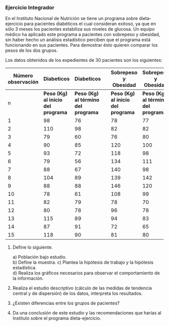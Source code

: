 ### Ejercicio Integrador

En el  Instituto Nacional  de Nutrición  se tiene un programa sobre dieta-ejercicio para pacientes diabéticos el cual consideran exitoso,  ya que en sólo 3 meses  los pacientes estabiliza sus niveles de glucosa. Un   equipo médico ha aplicado este programa  a pacientes con sobrepeso y obesidad, sin haber hecho un análisis  estadístico perciben que el programa está funcionando  en sus pacientes. Para demostrar ésto quieren comparar los pesos de los dos grupos.

Los datos obtenidos de los expedientes de 30 pacientes son los siguientes:

Número observación	|	Diabeticos	|	Diabeticos	|		|	Sobrepeso y Obesidad	|	Sobrepeso y Obesidad	|
-------	|	-------	|	-------	|	-------	|	-------	|	-------	|
n	|	**Peso (Kg) al inicio del programa**	|	**Peso (Kg) al término del programa**	|		|	**Peso (Kg) al inicio del programa**	|	**Peso (Kg) al término del programa**	|
1	|	98	|	76	|		|	78	|	77	|
2	|	110	|	98	|		|	82	|	82	|
3	|	79	|	60	|		|	76	|	80	|
4	|	90	|	85	|		|	120	|	100	|
5	|	93	|	72	|		|	118	|	98	|
6	|	79	|	56	|		|	134	|	111	|
7	|	88	|	67	|		|	140	|	98	|
8	|	104	|	89	|		|	139	|	142	|
9	|	88	|	88	|		|	146	|	120	|
10	|	78	|	61	|		|	108	|	99	|
11	|	82	|	79	|		|	78	|	70	|
12	|	80	|	78	|		|	96	|	78	|
13	|	115	|	89	|		|	94	|	83	|
14	|	87	|	91	|		|	72	|	65	|
15	|	118	|	90	|		|	81	|	80	|


1. Define lo siguiente.

    a) Población bajo estudio.    
    b) Define la muestra.
    c) Plantea la hipótesis de trabajo y la hipótesis estadística.  
    d) Realiza los gráficos necesarios para observar el comportamiento de la información.
    
2. Realiza el estudio descriptivo (cálculo de las medidas de tendencia central y de dispersión) de los datos, interpreta los resultados.

3. ¿Existen diferencias entre los grupos de pacientes?
4. Da una conclusión de este estudio y las recomendaciones que harías al Instituto sobre el programa dieta-ejercicio.
